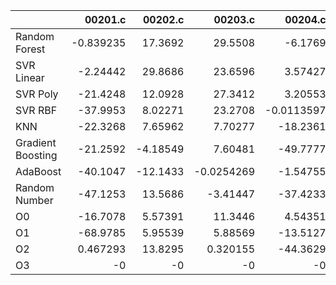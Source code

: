 |                   |    00201.c |   00202.c |    00203.c |     00204.c |   00205.c |   00206.c |    00207.c |   00208.c |   00209.c |     00210.c |    00211.c |   00212.c |   00213.c |    00214.c |   00215.c |   00216.c |     00217.c |   00218.c |   00219.c |   00220.c |   nestedLoop.c |   recursion.c |   select.c |   test10.c |   test11.c |   test12.c |   test13.c |    test1.c |   test2.c |   test3.c |   test4.c |   test5.c |   test6.c |   test7.c |    test8.c |   test9.c |     toy.c |
|:------------------|-----------:|----------:|-----------:|------------:|----------:|----------:|-----------:|----------:|----------:|------------:|-----------:|----------:|----------:|-----------:|----------:|----------:|------------:|----------:|----------:|----------:|---------------:|--------------:|-----------:|-----------:|-----------:|-----------:|-----------:|-----------:|----------:|----------:|----------:|----------:|----------:|----------:|-----------:|----------:|----------:|
| Random Forest     |  -0.839235 |  17.3692  | 29.5508    |  -6.1769    |  10.8001  | -20.6196  | 14.5566    | -34.0218  |  44.9351  | -51.406     | -14.1557   |  28.6542  |   2.993   |  6.54022   | -44.2865  | 31.1712   | -22.2897    |  16.7455  | -17.6134  | 10.2073   |       -2.8284  |       3.78514 |  -11.3031  |   -6.26251 |   -1.53206 |  13.4556   |   16.6081  | -25.1224   |  0.416912 |   7.10281 |   7.02308 | -10.7733  |  -6.48576 |  19.6951  |   0.406286 |  12.512   |  17.8701  |
| SVR Linear        |  -2.24442  |  29.8686  | 23.6596    |   3.57427   |   8.05122 | -12.494   | 16.3381    |  -8.52073 |  31.7222  |   0.0804225 |  -0.218857 |  22.6769  |   9.21629 |  4.02622   | -25.8405  | 17.3799   |  15.6076    |  22.7302  |  11.3212  | 27.4585   |       -7.00416 |       4.918   |   27.7697  |    9.32224 |   13.6758  |  15.4893   |   19.1202  |  10.4048   | 18.525    |  23.7276  |  10.589   | -20.2022  |  15.6409  |  12.1204  |   9.08648  |  28.1736  |  23.3244  |
| SVR Poly          | -21.4248   |  12.0928  | 27.3412    |   3.20553   |  19.4506  |  -7.94674 | 25.6341    | -17.2917  |  45.2375  | -11.5307    | -17.8432   |  26.7302  |  18.9418  | 16.7451    | -31.3042  |  0.796221 |  -1.371     |  35.1431  |   2.97178 | 26.9573   |       13.9722  |     -18.9735  |   29.237   |   17.623   |   -4.44616 |  13.0325   |    7.399   |  -8.04258  | 13.8181   |  26.5121  |  11.4217  |  -3.89111 |  19.0103  |  25.1689  |  20.2601   |  26.6414  |  19.8654  |
| SVR RBF           | -37.9953   |   8.02271 | 23.2708    |  -0.0113597 |   5.5965  |   2.73005 | 17.3124    | -29.5524  |  29.7734  | -20.5658    |  19.5087   |  26.2449  |  -1.95524 | -4.12383   |  -5.31405 | 31.9084   | -10.9995    |  28.2543  |  -6.97263 |  8.51392  |       -2.00713 |     -16.6813  |   20.9196  |   -3.20258 |  -14.0044  |   3.01603  |    4.19215 |   5.50574  | 10.5843   |  22.3929  |   5.96529 | -14.6776  |  -8.62558 |  28.0125  |   1.96058  |  14.5155  |  25.3706  |
| KNN               | -22.3268   |   7.65962 |  7.70277   | -18.2361    |  -3.8444  | -13.8395  | 17.3645    |  -4.71267 |  20.4278  |   1.7655    | -16.2525   |  14.3951  |   4.06835 |  0.0333641 |  -6.73403 | 26.2727   |   5.2121    |  26.264   |  -4.93447 | 20.5628   |       -8.82153 |      -3.54775 |   13.9364  |    1.10041 |    3.04131 |  13.8873   |    3.36088 |   4.19735  | 10.2993   |  13.4925  |  17.0095  | -49.3542  | -11.8605  |  19.364   |  -3.15397  |   9.51925 |  26.7681  |
| Gradient Boosting | -21.2592   |  -4.18549 |  7.60481   | -49.7777    |   4.06804 |   5.35569 | -0.0924933 | -29.63    |  43.5235  | -15.4069    | -18.8685   |  17.2864  |  10.8263  |  8.22091   | -22.5153  | 21.9633   |   0.0453454 |  21.7919  | -13.7523  | 31.5127   |        4.15709 |     -11.3703  |   18.8361  |    3.02299 |  -30.9949  |  13.3803   |    9.07489 |   0.450143 | 13.6552   |  23.8393  | -20.2278  | -48.09    |  -4.53388 |  18.0723  |  -9.66507  |  26.5733  |  25.0902  |
| AdaBoost          | -40.1047   | -12.1433  | -0.0254269 |  -1.54755   |  -6.90161 | -13.5611  | 24.4436    | -33.1779  |  38.7588  | -16.4693    |   9.30096  |  16.7412  |  -4.70881 |  8.00193   | -21.1745  | 20.5009   |   5.48219   |  -4.56165 |   2.18375 | 31.1297   |       -3.80457 |     -12.5044  |    7.91937 |   18.4479  |  -17.5935  |   5.72063  |   -4.08271 |  -0.26245  | 12.047    |  24.6626  |   8.37927 | -53.0585  | -11.3738  |  26.5889  | -24.728    |  17.9302  |   7.29773 |
| Random Number     | -47.1253   |  13.5686  | -3.41447   | -37.4233    | -24.9731  | -18.4481  | 17.1502    | -32.7194  |  43.781   | -10.5146    |   8.29305  |  13.9265  | -20.4443  | -0.281425  | -27.4926  |  8.52035  |  -3.70042   |  31.8707  |  -3.53017 | 16.0256   |       -5.30554 |      15.8183  |    7.8124  |    8.11637 |  -10.2236  |   1.84029  |   -5.62609 |   5.00156  | 11.76     |  22.6426  |   9.44704 | -52.7585  |   4.95563 |  -3.63744 | -18.0141   |  29.17    |  -5.62683 |
| O0                | -16.7078   |   5.57391 | 11.3446    |   4.54351   |  -7.86357 | -18.0466  | 13.0719    | -39.7194  |  39.998   | -26.9442    | -23.8308   |   8.12172 |  -8.02735 | -0.805893  | -32.6905  |  7.2005   | -22.528     |  19.204   | -27.5034  | -0.112499 |      -17.4887  |     -18.695   |   15.0372  |   -4.9067  |   -2.94076 | -17.4263   |    6.69762 |   9.55365  | 31.1461   |  11.2333  |   8.26807 | -34.0259  | -10.806   |   7.4316  | -18.1914   |  22.4428  | -25.0535  |
| O1                | -68.9785   |   5.95539 |  5.88569   | -13.5127    |  16.1825  | -36.1209  |  5.13461   |  -9.09035 |  26.8192  | -19.787     |  -6.8627   |  20.0563  |  -8.47443 | -8.80038   |  -2.29276 | 14.4172   |  10.37      |  19.5454  | -28.6116  | 31.5376   |      -24.9775  |      -4.56047 |   14.0588  |  -15.0549  |   -3.91857 |   2.52769  |   -7.63433 |   6.62762  | 30.9143   |  10.5874  |  -2.37265 | -37.9732  |   6.13242 |  -2.32618 | -17.0967   |   7.0888  | -25.6167  |
| O2                |   0.467293 |  13.8295  |  0.320155  | -44.3629    | -10.8282  | -50.3513  | -0.411446  | -10.6584  |   4.50922 | -25.6273    |   6.82061  |   5.9653  |  14.3006  | 11.9811    | -10.0411  | 11.0367   |   1.24647   |   9.5849  |   3.5956  |  5.76415  |       -8.77009 |      -8.93219 |   13.1094  |  -15.1645  |    5.56877 |  -0.878151 |    1.20755 |   9.37779  | 13.7358   |   2.43324 |  -9.59888 | -56.2895  |  -9.52649 |   2.21214 |   2.07414  |  -3.52363 | -24.6169  |
| O3                |  -0        |  -0       | -0         |  -0         |  -0       |  -0       | -0         |  -0       |  -0       |  -0         |  -0        |  -0       |  -0       | -0         |  -0       | -0        |  -0         |  -0       |  -0       | -0        |       -0       |      -0       |   -0       |   -0       |   -0       |  -0        |   -0       |  -0        | -0        |  -0       |  -0       |  -0       |  -0       |  -0       |  -0        |  -0       |  -0       |